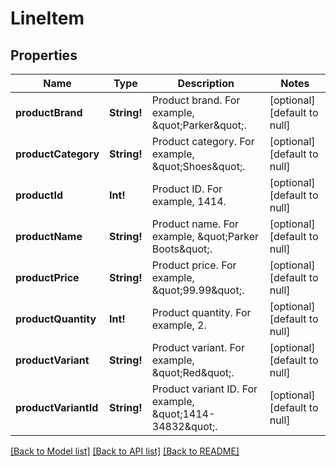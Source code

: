 # LineItem

## Properties
Name | Type | Description | Notes
------------ | ------------- | ------------- | -------------
**productBrand** | **String!** | Product brand. For example, \&quot;Parker\&quot;. | [optional] [default to null]
**productCategory** | **String!** | Product category. For example, \&quot;Shoes\&quot;. | [optional] [default to null]
**productId** | **Int!** | Product ID. For example, 1414. | [optional] [default to null]
**productName** | **String!** | Product name. For example, \&quot;Parker Boots\&quot;. | [optional] [default to null]
**productPrice** | **String!** | Product price. For example, \&quot;99.99\&quot;. | [optional] [default to null]
**productQuantity** | **Int!** | Product quantity. For example, 2. | [optional] [default to null]
**productVariant** | **String!** | Product variant. For example, \&quot;Red\&quot;. | [optional] [default to null]
**productVariantId** | **String!** | Product variant ID. For example, \&quot;1414-34832\&quot;. | [optional] [default to null]

[[Back to Model list]](../README.md#documentation-for-models) [[Back to API list]](../README.md#documentation-for-api-endpoints) [[Back to README]](../README.md)


